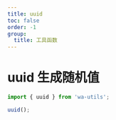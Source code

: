 ```yaml
---
title: uuid
toc: false
order: -1
group:
  title: 工具函数
---
```


# uuid 生成随机值

```typescript
import { uuid } from 'wa-utils';

uuid();
```
